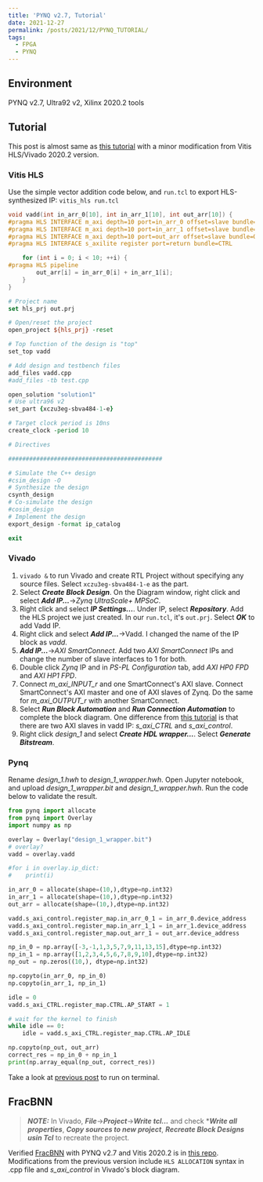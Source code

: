 ```yaml
---
title: 'PYNQ v2.7, Tutorial'
date: 2021-12-27
permalink: /posts/2021/12/PYNQ_TUTORIAL/
tags:
  - FPGA
  - PYNQ
---
```



## Environment
PYNQ v2.7, Ultra92 v2, Xilinx 2020.2 tools 

## Tutorial
This post is almost same as [this tutorial](https://chhzh123.github.io/blogs/2021-01-19-fpga-soc/)
with a minor modification from Vitis HLS/Vivado 2020.2 version.

### Vitis HLS
Use the simple vector addition code below, and `run.tcl`
to export HLS-synthesized IP: `vitis_hls run.tcl` 

~~~cpp
void vadd(int in_arr_0[10], int in_arr_1[10], int out_arr[10]) {
#pragma HLS INTERFACE m_axi depth=10 port=in_arr_0 offset=slave bundle=INPUT
#pragma HLS INTERFACE m_axi depth=10 port=in_arr_1 offset=slave bundle=INPUT
#pragma HLS INTERFACE m_axi depth=10 port=out_arr offset=slave bundle=OUTPUT
#pragma HLS INTERFACE s_axilite register port=return bundle=CTRL

    for (int i = 0; i < 10; ++i) {
#pragma HLS pipeline
        out_arr[i] = in_arr_0[i] + in_arr_1[i];
    }
}
~~~

~~~tcl
# Project name
set hls_prj out.prj

# Open/reset the project
open_project ${hls_prj} -reset

# Top function of the design is "top"
set_top vadd

# Add design and testbench files
add_files vadd.cpp
#add_files -tb test.cpp

open_solution "solution1"
# Use ultra96 v2
set_part {xczu3eg-sbva484-1-e}

# Target clock period is 10ns
create_clock -period 10

# Directives 

############################################

# Simulate the C++ design
#csim_design -O
# Synthesize the design
csynth_design
# Co-simulate the design
#cosim_design
# Implement the design
export_design -format ip_catalog

exit
~~~

### Vivado
1. `vivado &` to run Vivado and create RTL Project without specifying any source files.
  Select `xczu3eg-sbva484-1-e` as the part.
2. Select ***Create Block Design***. On the Diagram window, right click and select ***Add IP...***&#8594;*Zynq UltraScale+ MPSoC*.
3. Right click and select ***IP Settings...***. Under IP, select ***Repository***. Add the HLS project
  we just created. In our `run.tcl`, it's `out.prj`. Select ***OK*** to add Vadd IP.
4. Right click and select ***Add IP...***&#8594;Vadd. I changed the name of the IP block as *vadd*.
5. ***Add IP...***&#8594;*AXI SmartConnect*. Add two *AXI SmartConnect* IPs and change the number of slave interfaces to 1 for both.
6. Double click *Zynq* IP and in *PS-PL Configuration* tab, add *AXI HP0 FPD* and *AXI HP1 FPD*.
7. Connect *m_axi_INPUT_r* and one SmartConnect's AXI slave. Connect SmartConnect's AXI master and 
  one of AXI slaves of Zynq. Do the same for *m_axi_OUTPUT_r* with another SmartConnect.
8. Select ***Run Block Automation*** and ***Run Connection Automation*** to complete the block diagram.
  One difference from [this tutorial](https://chhzh123.github.io/blogs/2021-01-19-fpga-soc/) is that
  there are two AXI slaves in vadd IP: *s_axi_CTRL* and *s_axi_control*.
9. Right click *design_1* and select ***Create HDL wrapper...***. Select ***Generate Bitstream***.

### Pynq
Rename *design_1.hwh* to *design_1_wrapper.hwh*.
Open Jupyter notebook, and upload *design_1_wrapper.bit* and *design_1_wrapper.hwh*.
Run the code below to validate the result.
~~~python
from pynq import allocate
from pynq import Overlay
import numpy as np

overlay = Overlay("design_1_wrapper.bit")
# overlay?
vadd = overlay.vadd

#for i in overlay.ip_dict:
#    print(i)

in_arr_0 = allocate(shape=(10,),dtype=np.int32)
in_arr_1 = allocate(shape=(10,),dtype=np.int32)
out_arr = allocate(shape=(10,),dtype=np.int32)

vadd.s_axi_control.register_map.in_arr_0_1 = in_arr_0.device_address
vadd.s_axi_control.register_map.in_arr_1_1 = in_arr_1.device_address
vadd.s_axi_control.register_map.out_arr_1 = out_arr.device_address

np_in_0 = np.array([-3,-1,1,3,5,7,9,11,13,15],dtype=np.int32)
np_in_1 = np.array([1,2,3,4,5,6,7,8,9,10],dtype=np.int32)
np_out = np.zeros((10,), dtype=np.int32)

np.copyto(in_arr_0, np_in_0)
np.copyto(in_arr_1, np_in_1)

idle = 0
vadd.s_axi_CTRL.register_map.CTRL.AP_START = 1

# wait for the kernel to finish
while idle == 0:
    idle = vadd.s_axi_CTRL.register_map.CTRL.AP_IDLE

np.copyto(np_out, out_arr)
correct_res = np_in_0 + np_in_1
print(np.array_equal(np_out, correct_res))
~~~

Take a look at [previous post](https://dj-park.github.io/posts/2021/12/PYNQ_ERR/)
to run on terminal.


## FracBNN
> **_NOTE:_**  In Vivado, ***File***&#8594;***Project***&#8594;***Write tcl...*** and check ****Write all properties***, ***Copy sources to new project***, ***Recreate Block Designs usin Tcl*** to recreate the project.

Verified [FracBNN](https://github.com/cornell-zhang/FracBNN) with PYNQ v2.7 and Vitis 2020.2 is in [this repo](https://github.com/dj-park/FracBNN).
Modifications from the previous version include `HLS ALLOCATION` syntax in .cpp file and 
*s_axi_control* in Vivado's block diagram.
